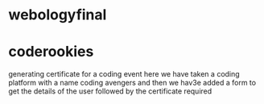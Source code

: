 # webologyfinal
# coderookies
 generating certificate for a coding event
 here we have taken a coding platform with a name coding avengers and then we hav3e added a form to get the details of the user
 followed by the certificate required 
